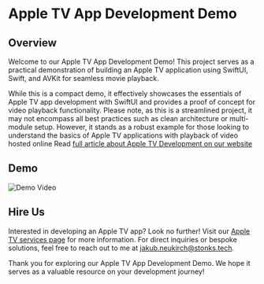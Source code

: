 # Apple TV App Development Demo

## Overview
Welcome to our Apple TV App Development Demo! This project serves as a practical demonstration of building an Apple TV application using SwiftUI, Swift, and AVKit for seamless movie playback.

While this is a compact demo, it effectively showcases the essentials of Apple TV app development with SwiftUI and provides a proof of concept for video playback functionality. Please note, as this is a streamlined project, it may not encompass all best practices such as clean architecture or multi-module setup. However, it stands as a robust example for those looking to understand the basics of Apple TV applications with playback of video hosted online
Read [full article about Apple TV Development on our website](https://www.stonks.tech/en/articles/apple-tv-streaming)

## Demo
![Demo Video](demo/apple-tv-demo.gif)

## Hire Us
Interested in developing an Apple TV app? Look no further! Visit our [Apple TV services page](https://www.stonks.tech/en/services/android-tv) for more information. For direct inquiries or bespoke solutions, feel free to reach out to me at jakub.neukirch@stonks.tech.

Thank you for exploring our Apple TV App Development Demo. We hope it serves as a valuable resource on your development journey!
